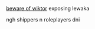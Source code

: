 [beware of wiktor](https://rentry.co/bewareofwiktor) exposing lewaka

ngh shippers n roleplayers dni 
